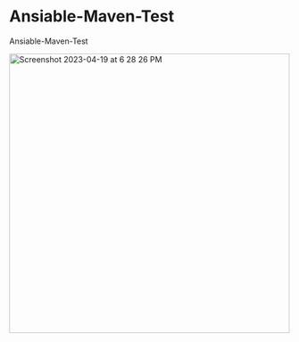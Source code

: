 # Ansiable-Maven-Test
Ansiable-Maven-Test

<img width="502" alt="Screenshot 2023-04-19 at 6 28 26 PM" src="https://user-images.githubusercontent.com/78775818/233047651-05eb5ed3-3e26-42d8-8ece-67ace0eae8b8.png">

